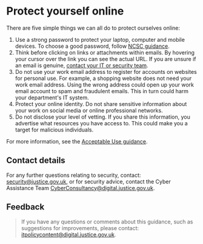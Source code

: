 # Protect yourself online

There are five simple things we can all do to protect ourselves online:

1.  Use a strong password to protect your laptop, computer and mobile devices. To choose a good password, follow [NCSC guidance](https://www.cyberaware.gov.uk/passwords).
2.  Think before clicking on links or attachments within emails. By hovering your cursor over the link you can see the actual URL. If you are unsure if an email is genuine, [contact your IT or security team](reporting-an-incident.md).
3.  Do not use your work email address to register for accounts on websites for personal use. For example, a shopping website does not need your work email address. Using the wrong address could open up your work email account to spam and fraudulent emails. This in turn could harm your department's IT system.
4.  Protect your online identity. Do not share sensitive information about your work on social media or online professional networks.
5.  Do not disclose your level of vetting. If you share this information, you advertise what resources you have access to. This could make you a target for malicious individuals.

For more information, see the [Acceptable Use guidance](acceptable-use.md).

## Contact details

For any further questions relating to security, contact: [security@justice.gov.uk](mailto:security@justice.gov.uk), or for security advice, contact the Cyber Assistance Team [CyberConsultancy@digital.justice.gov.uk](mailto:CyberConsultancy@digital.justice.gov.uk).

## Feedback

> If you have any questions or comments about this guidance, such as suggestions for improvements, please contact: [itpolicycontent@digital.justice.gov.uk](mailto:itpolicycontent@digital.justice.gov.uk).

